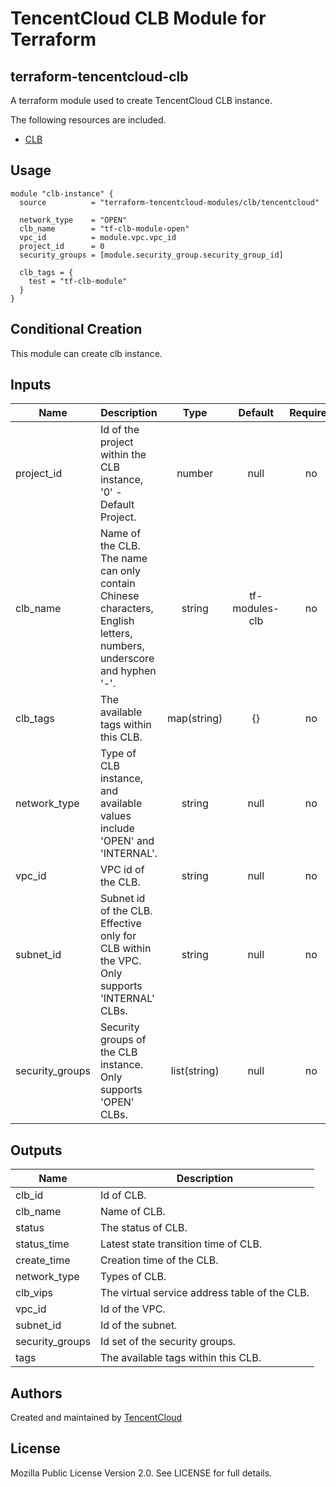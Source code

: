 # TencentCloud CLB Module for Terraform

## terraform-tencentcloud-clb

A terraform module used to create TencentCloud CLB instance.

The following resources are included.

* [CLB](https://www.terraform.io/docs/providers/tencentcloud/r/clb_instance.html)

## Usage

```hcl
module "clb-instance" {
  source          = "terraform-tencentcloud-modules/clb/tencentcloud"

  network_type    = "OPEN"
  clb_name        = "tf-clb-module-open"
  vpc_id          = module.vpc.vpc_id
  project_id      = 0
  security_groups = [module.security_group.security_group_id]

  clb_tags = {
    test = "tf-clb-module"
  }
}
```

## Conditional Creation

This module can create clb instance.

## Inputs

| Name | Description | Type | Default | Required |
|------|-------------|:----:|:-----:|:-----:|
| project_id | Id of the project within the CLB instance, '0' - Default Project. | number | null | no 
| clb_name | Name of the CLB. The name can only contain Chinese characters, English letters, numbers, underscore and hyphen '-'. | string | tf-modules-clb | no 
| clb_tags | The available tags within this CLB. | map(string) | {} | no 
| network_type | Type of CLB instance, and available values include 'OPEN' and 'INTERNAL'. | string | null | no 
| vpc_id | VPC id of the CLB. | string | null | no 
| subnet_id | Subnet id of the CLB. Effective only for CLB within the VPC. Only supports 'INTERNAL' CLBs. | string | null | no 
| security_groups | Security groups of the CLB instance. Only supports 'OPEN' CLBs. | list(string) | null | no 


## Outputs

| Name | Description |
|------|-------------|
| clb_id | Id of CLB. |
| clb_name | Name of CLB. |
| status | The status of CLB. |
| status_time | Latest state transition time of CLB. |
| create_time | Creation time of the CLB. |
| network_type | Types of CLB. |
| clb_vips | The virtual service address table of the CLB. |
| vpc_id | Id of the VPC. |
| subnet_id | Id of the subnet. |
| security_groups | Id set of the security groups. |
| tags | The available tags within this CLB. |


## Authors

Created and maintained by [TencentCloud](https://github.com/terraform-providers/terraform-provider-tencentcloud)

## License

Mozilla Public License Version 2.0.
See LICENSE for full details.
